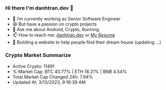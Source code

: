 ### Hi there I'm danhtran.dev 👋

- 🔭 I’m currently working as Senior Software Engineer
- 😄 But have a passion on crypto projects
- 💬 Ask me about Android, Crypto, Running 
- 📫 How to reach me: <a href="https://danhtran.dev" target="_blank">danhtran.dev</a> or <a href="Dan-Resume.pdf" target="_blank">My Resume</a>
- 🌱 Building a website to help people find their dream house (updating ...)

### Crypto Market Summarize
- Active Crypto: 11491
- % Market Cap: BTC 40.77% | ETH 18.21% | BNB 4.54%
- Total Market Cap Changed 24h: 7.94%
- Updated At: 3/13/2023, 9:16:39 AM
